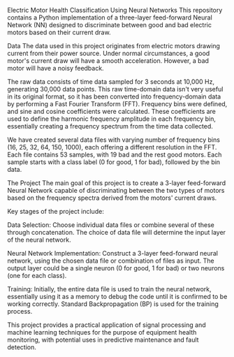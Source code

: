 Electric Motor Health Classification Using Neural Networks
This repository contains a Python implementation of a three-layer feed-forward Neural Network (NN) designed to discriminate between good and bad electric motors based on their current draw.

Data
The data used in this project originates from electric motors drawing current from their power source. Under normal circumstances, a good motor's current draw will have a smooth acceleration. However, a bad motor will have a noisy feedback.

The raw data consists of time data sampled for 3 seconds at 10,000 Hz, generating 30,000 data points. This raw time-domain data isn't very useful in its original format, so it has been converted into frequency-domain data by performing a Fast Fourier Transform (FFT). Frequency bins were defined, and sine and cosine coefficients were calculated. These coefficients are used to define the harmonic frequency amplitude in each frequency bin, essentially creating a frequency spectrum from the time data collected.

We have created several data files with varying number of frequency bins (16, 25, 32, 64, 150, 1000), each offering a different resolution in the FFT. Each file contains 53 samples, with 19 bad and the rest good motors. Each sample starts with a class label (0 for good, 1 for bad), followed by the bin data.

The Project
The main goal of this project is to create a 3-layer feed-forward Neural Network capable of discriminating between the two types of motors based on the frequency spectra derived from the motors' current draws.

Key stages of the project include:

Data Selection: Choose individual data files or combine several of these through concatenation. The choice of data file will determine the input layer of the neural network.

Neural Network Implementation: Construct a 3-layer feed-forward neural network, using the chosen data file or combination of files as input. The output layer could be a single neuron (0 for good, 1 for bad) or two neurons (one for each class).

Training: Initially, the entire data file is used to train the neural network, essentially using it as a memory to debug the code until it is confirmed to be working correctly. Standard Backpropagation (BP) is used for the training process.

This project provides a practical application of signal processing and machine learning techniques for the purpose of equipment health monitoring, with potential uses in predictive maintenance and fault detection.
